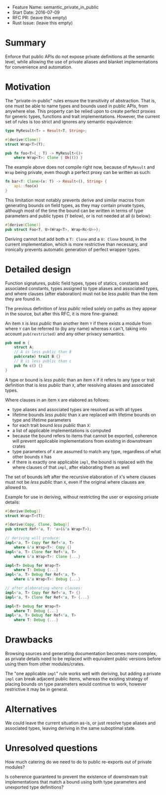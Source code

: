 - Feature Name: semantic_private_in_public
- Start Date: 2016-07-09
- RFC PR: (leave this empty)
- Rust Issue: (leave this empty)

# Summary
[summary]: #summary

Enforce that public APIs do not expose private definitions at the semantic level, while allowing the use of private aliases and blanket implementations for convenience and automation.

# Motivation
[motivation]: #motivation

The "private-in-public" rules ensure the transitivity of abstraction. That is, one must be able to name types and bounds used in public APIs, from anywhere else.
This property can be relied upon to create perfect proxies for generic types, functions and trait implementations.
However, the current set of rules is too strict and ignores any semantic equivalence:
```rust
type MyResult<T> = Result<T, String>;

#[derive(Clone)]
struct Wrap<T>(T);

pub fn foo<T>(_: T) -> MyResult<()>
    where Wrap<T>: Clone { Ok(()) }
```

The example above does not compile right now, because of `MyResult` and `Wrap` being private, even though a perfect proxy can be written as such:

```rust
fn bar<T: Clone>(x: T) -> Result<(), String> {
    api::foo(x)
}
```

This limitation most notably prevents derive and similar macros from generating bounds on field types, as they may contain private types, although most of the time the bound can be written in terms of type parameters and public types (`T` below), or is not needed at all (`U` below):
```rust
#[derive(Clone)]
pub struct Foo<T, U>(Wrap<T>, Wrap<Rc<U>>);
```

Deriving cannot but add both a `T: Clone` and a `U: Clone` bound, in the current implementation, which is more restrictive than necessary, and ironically prevents automatic generation of perfect wrapper types.

# Detailed design
[design]: #detailed-design

Function signatures, public field types, types of statics, constants and associated constants, types assigned to type aliases and associated types, and where clauses (after elaboration) must not be *less public* than the item they are found in.

The previous definition of *less public* relied solely on paths as they appear in the source, but after this RFC, it is more fine-grained:

An item `X` is *less public* than another item `Y` if there exists a module from where `Y` can be referred to (by any name) whereas `X` can't, taking into account `pub(restricted)` and any other privacy semantics.

```rust
pub mod m {
    struct A;
    // A is less public than B
    pub(crate) trait B {}
    // B is less public than c
    pub fn c() {}
}
```

A type or bound is *less public* than an item `X` if it refers to any type or trait definition that is *less public* than `X`, after resolving aliases and associated types.

Where clauses in an item `X` are elabored as follows:
 * type aliases and associated types are resolved as with all types
 * lifetime bounds *less public* than `X` are replaced with lifetime bounds on type and lifetime parameters
 * for each trait bound *less public* than `X`:
  * a list of applicable implementations is computed
  * because the bound refers to items that cannot be exported, coherence will prevent applicable implementations from existing in downstream crates
  * type parameters of `X` are assumed to match any type, regardless of what other bounds `X` has
  * if there is exactly one applicable `impl`, the bound is replaced with the where clauses of that `impl`, after elaborating them as well

The set of bounds left after the recursive elaboration of `X`'s where clauses must not be *less public* than `X`, even if the original where clauses are allowed to.

Example for use in deriving, without restricting the user or exposing private details:
```rust
#[derive(Debug)]
struct Wrap<T>(T);

#[derive(Copy, Clone, Debug)]
pub struct Ref<'a, T: 'a>(&'a Wrap<T>);

// deriving will produce:
impl<'a, T> Copy for Ref<'a, T>
    where &'a Wrap<T>: Copy {}
impl<'a, T> Clone for Ref<'a, T>
    where &'a Wrap<T>: Clone {...}

impl<T> Debug for Wrap<T>
    where T: Debug {...}
impl<'a, T> Debug for Ref<'a, T>
    where &'a Wrap<T>: Debug {...}

// after elaborating where clauses:
impl<'a, T> Copy for Ref<'a, T> {}
impl<'a, T> Clone for Ref<'a, T> {...}

impl<T> Debug for Wrap<T>
    where T: Debug {...}
impl<'a, T> Debug for Ref<'a, T>
    where T: Debug {...}
```

# Drawbacks
[drawbacks]: #drawbacks

Browsing sources and generating documentation becomes more complex, as private details need to be replaced with equivalent public versions before using them from other modules/crates.

The "one applicable `impl`" rule works well with deriving, but adding a private `impl` can break adjacent public items, whereas the existing strategy of placing bounds on type parameters would continue to work, however restrictive it may be in general.

# Alternatives
[alternatives]: #alternatives

We could leave the current situation as-is, or just resolve type aliases and associated types, leaving deriving in the same suboptimal state.

# Unresolved questions
[unresolved]: #unresolved-questions

How much catering do we need to do to public re-exports out of private modules?

Is coherence guaranteed to prevent the existence of downstream trait implementations that match a bound using both type parameters and unexported type definitions?
